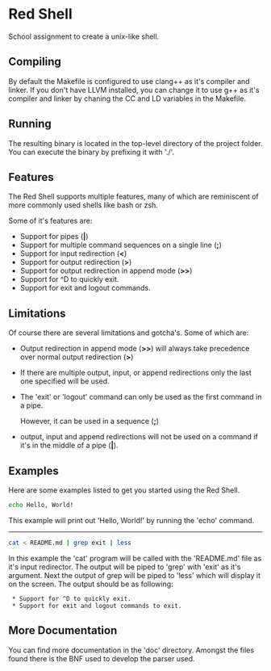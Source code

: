 Red Shell
=========

School assignment to create a unix-like shell. 

Compiling
---------

By default the Makefile is configured to use clang++ as it's compiler and linker. If you don't have LLVM installed, you can change it to use g++ as it's compiler and linker by chaning the CC and LD variables in the Makefile.

Running
-------

The resulting binary is located in the top-level directory of the project folder. You can execute the binary by prefixing it with './'.

Features
--------

The Red Shell supports multiple features, many of which are reminiscent of more commonly used shells like bash or zsh.

Some of it's features are:
 * Support for pipes (**|**)
 * Support for multiple command sequences on a single line (**;**)
 * Support for input redirection (**<**)
 * Support for output redirection (**>**)
 * Support for output redirection in append mode (**>>**)
 * Support for ^D to quickly exit.
 * Support for exit and logout commands.


Limitations
-----------

Of course there are several limitations and gotcha's. Some of which are:

 * Output redirection in append mode (**>>**) will always take precedence over normal output redirection (**>**)
 * If there are multiple output, input, or append redirections only the last one specified will be used.
 * The 'exit' or 'logout' command can only be used as the first command in a pipe.
   
   However, it can be used in a sequence (**;**)
 *  output, input and append redirections will not be used on a command if it's in the middle of a pipe (**|**).

Examples
--------

Here are some examples listed to get you started using the Red Shell.

```sh
echo Hello, World!
```
This example will print out 'Hello, World!' by running the 'echo' command.

 * * * 

```sh
cat < README.md | grep exit | less
```
In this example the 'cat' program will be called with the 'README.md' file as it's input redirector. The output will be piped to 'grep' with 'exit' as it's argument. Next the output of grep will be piped to 'less' which will display it on the screen.
The output should be as following:
```
 * Support for ^D to quickly exit.
 * Support for exit and logout commands to exit.
```

More Documentation
-------------

You can find more documentation in the 'doc' directory. Amongst the files found there is the BNF used to develop the parser used.
